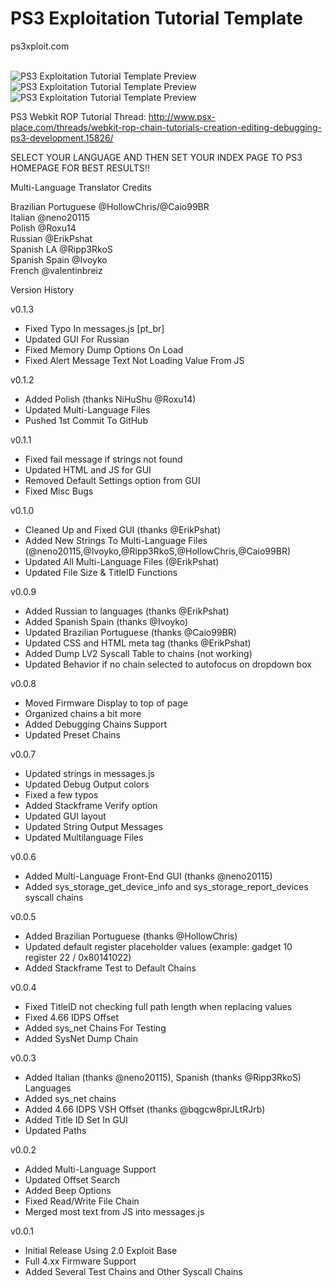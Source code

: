 # PS3 Exploitation Tutorial Template
ps3xploit.com
<br/>
<br/>

![PS3 Exploitation Tutorial Template Preview](https://i.imgur.com/fSYgMSz.png)
![PS3 Exploitation Tutorial Template Preview](https://i.imgur.com/7YrCVYR.png)
![PS3 Exploitation Tutorial Template Preview](https://i.imgur.com/q4hY5tc.png)


PS3 Webkit ROP Tutorial Thread:
http://www.psx-place.com/threads/webkit-rop-chain-tutorials-creation-editing-debugging-ps3-development.15826/


SELECT YOUR LANGUAGE AND THEN SET YOUR INDEX PAGE TO PS3 HOMEPAGE FOR BEST RESULTS!!



Multi-Language Translator Credits<br/>

Brazilian Portuguese	@HollowChris/@Caio99BR<br/>
Italian                	@neno20115<br/>
Polish					@Roxu14<br/>
Russian					@ErikPshat<br/>
Spanish LA             	@Ripp3RkoS<br/>
Spanish Spain			@Ivoyko<br/>
French			@valentinbreiz<br/>




Version History<br/>

v0.1.3
- Fixed Typo In messages.js [pt_br]
- Updated GUI For Russian
- Fixed Memory Dump Options On Load
- Fixed Alert Message Text Not Loading Value From JS

v0.1.2
- Added Polish (thanks NiHuShu @Roxu14)
- Updated Multi-Language Files
- Pushed 1st Commit To GitHub

v0.1.1
- Fixed fail message if strings not found
- Updated HTML and JS for GUI
- Removed Default Settings option from GUI
- Fixed Misc Bugs

v0.1.0
- Cleaned Up and Fixed GUI (thanks @ErikPshat)
- Added New Strings To Multi-Language Files (@neno20115,@Ivoyko,@Ripp3RkoS,@HollowChris,@Caio99BR)
- Updated All Multi-Language Files (@ErikPshat)
- Updated File Size & TitleID Functions

v0.0.9
- Added Russian to languages (thanks @ErikPshat)
- Added Spanish Spain (thanks @Ivoyko)
- Updated Brazilian Portuguese (thanks @Caio99BR)
- Updated CSS and HTML meta tag (thanks @ErikPshat)
- Added Dump LV2 Syscall Table to chains (not working)
- Updated Behavior if no chain selected to autofocus on dropdown box

v0.0.8
- Moved Firmware Display to top of page
- Organized chains a bit more
- Added Debugging Chains Support
- Updated Preset Chains

v0.0.7
- Updated strings in messages.js
- Updated Debug Output colors
- Fixed a few typos
- Added Stackframe Verify option
- Updated GUI layout
- Updated String Output Messages
- Updated Multilanguage Files

v0.0.6
- Added Multi-Language Front-End GUI (thanks @neno20115)
- Added sys_storage_get_device_info and sys_storage_report_devices syscall chains

v0.0.5
- Added Brazilian Portuguese (thanks @HollowChris)
- Updated default register placeholder values (example: gadget 10 register 22 / 0x80141022)
- Added Stackframe Test to Default Chains

v0.0.4
- Fixed TitleID not checking full path length when replacing values
- Fixed 4.66 IDPS Offset
- Added sys_net Chains For Testing
- Added SysNet Dump Chain

v0.0.3
- Added Italian (thanks @neno20115), Spanish (thanks @Ripp3RkoS) Languages
- Added sys_net chains
- Added 4.66 IDPS VSH Offset (thanks @bqgcw8prJLtRJrb)
- Added Title ID Set In GUI
- Updated Paths

v0.0.2
- Added Multi-Language Support
- Updated Offset Search
- Added Beep Options
- Fixed Read/Write File Chain
- Merged most text from JS into messages.js

v0.0.1
- Initial Release Using 2.0 Exploit Base
- Full 4.xx Firmware Support
- Added Several Test Chains and Other Syscall Chains
